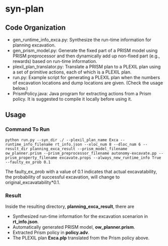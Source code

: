 # syn-plan

## Code Organization
   * gen_runtime_info_exca.py: Synthesize the run-time information for planning excavation.
   * gen_prism_model.py: Generate the fixed part of a PRISM model using PRISM preprocessor and then dynamically add up non-fixed part (e.g., rewards) based on run-time information.
   * plexil_plan_translator.py: Translate a PRISM plan to a PLEXIL plan using a set of primitive actions, each of which is a PLEXIL plan.
   * run.py: Example script for generating a PLEXIL plan when the numbers of excavation locations and dump locations are given. (Check the usage below.)
   * PrismPolicy.java: Java program for extracting actions from a Prism policy. It is suggested to compile it locally before using it.

## Usage
### Command To Run
`python run.py --syn_dir ./ --plexil_plan_name Exca --runtime_info_filename rt_info.json --xloc_num 8 --dloc_num 6 --result_dir planning_exca_result --prism_model_filename ow_planner.prism --prism_preprocessor_filename autonomy-excavate.pp --prism_property_filename excavate.props --always_new_runtime_info True --faulty_ex_prob 0.1`

The faulty_ex_prob with a value of 0.1 indicates that actual excavatability, the probability of successful excavation, will change to original_excavatability*0.1.

### Result
Inside the resulting directory, **planning_exca_result**, there are
   * Synthesized run-time information for the excavation scenarion in **rt_info.json**.
   * Automatically generated PRISM model, **ow_planner.prism**.
   * Extracted Prism policy in **policy.adv**.
   * The PLEXIL plan **Exca.plp** translated from the Prism policy above.

